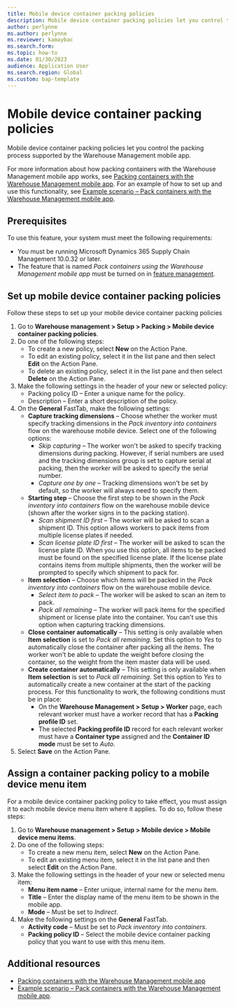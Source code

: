 ```yaml
---
title: Mobile device container packing policies
description: Mobile device container packing policies let you control the packing process supported by the Warehouse Management mobile app.
author: perlynne
ms.author: perlynne
ms.reviewer: kamaybac
ms.search.form:
ms.topic: how-to
ms.date: 01/30/2023
audience: Application User
ms.search.region: Global
ms.custom: bap-template
---
```


# Mobile device container packing policies

Mobile device container packing policies let you control the packing process supported by the Warehouse Management mobile app.

For more information about how packing containers with the Warehouse Management mobile app works, see [Packing containers with the Warehouse Management mobile app](warehouse-app-packing-containers.md). For an example of how to set up and use this functionality, see [Example scenario – Pack containers with the Warehouse Management mobile app](warehouse-app-pack-containers-scenario.md).

## Prerequisites

To use this feature, your system must meet the following requirements:

- You must be running Microsoft Dynamics 365 Supply Chain Management 10.0.32 or later.
- The feature that is named *Pack containers using the Warehouse Management mobile app* must be turned on in [feature management](../../fin-ops-core/fin-ops/get-started/feature-management/feature-management-overview.md).

## Set up mobile device container packing policies

Follow these steps to set up your mobile device container packing policies

1. Go to **Warehouse management \> Setup \> Packing \> Mobile device container packing policies**.
1. Do one of the following steps:
    - To create a new policy, select **New** on the Action Pane.
    - To edit an existing policy, select it in the list pane and then select **Edit** on the Action Pane.
    - To delete an existing policy, select it in the list pane and then select **Delete** on the Action Pane.
1. Make the following settings in the header of your new or selected policy:
    - Packing policy ID – Enter a unique name for the policy.
    - Description – Enter a short description of the policy.
1. On the **General** FastTab, make the following settings:
    - **Capture tracking dimensions** – Choose whether the worker must specify tracking dimensions in the *Pack inventory into containers* flow on the warehouse mobile device. Select one of the following options:
        - *Skip capturing* – The worker won't be asked to specify tracking dimensions during packing. However, if serial numbers are used and the tracking dimensions group is set to capture serial at packing, then the worker will be asked to specify the serial number.
        - *Capture one by one* – Tracking dimensions won't be set by default, so the worker will always need to specify them.
    - **Starting step** – Choose the first step to be shown in the *Pack inventory into containers* flow on the warehouse mobile device (shown after the worker signs in to the packing station).
      - *Scan shipment ID first* – The worker will be asked to scan a shipment ID. This option allows workers to pack items from multiple license plates if needed.
      - *Scan license plate ID first* – The worker will be asked to scan the license plate ID. When you use this option, all items to be packed must be found on the specified license plate. If the license plate contains items from multiple shipments, then the worker will be prompted to specify which shipment to pack for.
    - **Item selection** – Choose which items will be packed in the *Pack inventory into containers* flow on the warehouse mobile device.
      - *Select item to pack* – The worker will be asked to scan an item to pack.
      - *Pack all remaining* – The worker will pack items for the specified shipment or license plate into the container. You can't use this option when capturing tracking dimensions.
    - **Close container automatically** – This setting is only available when **Item selection** is set to *Pack all remaining*. Set this option to *Yes* to automatically close the container after packing all the items. The worker won't be able to update the weight before closing the container, so the weight from the item master data will be used.
    - **Create container automatically** – This setting is only available when **Item selection** is set to *Pack all remaining*. Set this option to *Yes* to automatically create a new container at the start of the packing process. For this functionality to work, the following conditions must be in place:
        - On the **Warehouse Management \> Setup \> Worker** page, each relevant worker must have a worker record that has a **Packing profile ID** set.
        - The selected **Packing profile ID** record for each relevant worker must have a **Container type** assigned and the **Container ID mode** must be set to *Auto*.
1. Select **Save** on the Action Pane.

## Assign a container packing policy to a mobile device menu item

For a mobile device container packing policy to take effect, you must assign it to each mobile device menu item where it applies. To do so, follow these steps:

1. Go to **Warehouse management \> Setup \> Mobile device \> Mobile device menu items**.
1. Do one of the following steps:
    - To create a new menu item, select **New** on the Action Pane.
    - To edit an existing menu item, select it in the list pane and then select **Edit** on the Action Pane.
1. Make the following settings in the header of your new or selected menu item:
    - **Menu item name** – Enter unique, internal name for the menu item.
    - **Title** – Enter the display name of the menu item  to be shown in the mobile app.
    - **Mode** – Must be set to *Indirect*.
1. Make the following settings on the **General** FastTab.
    - **Activity code** – Must be set to *Pack inventory into containers*.
    - **Packing policy ID**  – Select the mobile device container packing policy that you want to use with this menu item.

## Additional resources

- [Packing containers with the Warehouse Management mobile app](warehouse-app-packing-containers.md)
- [Example scenario – Pack containers with the Warehouse Management mobile app](warehouse-app-pack-containers-scenario.md).